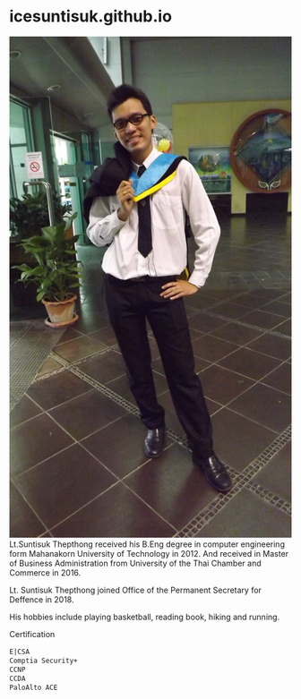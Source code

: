 # icesuntisuk.github.io
![](/ice.jpg "Mr. Suntisuk Thepthong")
Lt.Suntisuk Thepthong received his B.Eng degree in computer engineering form Mahanakorn University of Technology in 2012. And received in Master of Business Administration from University of the Thai Chamber and Commerce in 2016. 

Lt. Suntisuk Thepthong joined Office of the Permanent Secretary for Deffence in 2018.

His hobbies include playing basketball, reading book, hiking and running.

Certification

    E|CSA
    Comptia Security+
    CCNP
    CCDA
    PaloAlto ACE

